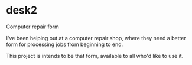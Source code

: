 desk2
=====

Computer repair form

I've been helping out at a computer repair shop, where they need a better form for processing jobs from beginning to end.

This project is intends to be that form, available to all who'd like to use it.
